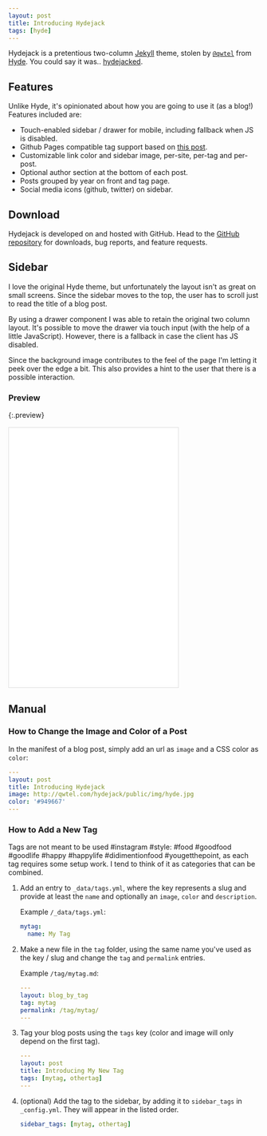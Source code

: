 ```yaml
---
layout: post
title: Introducing Hydejack
tags: [hyde]
---
```


<style>
  .preview {
    display: none;
  }

  @media (min-width: 48em) {
    .preview {
      display: block;
    }
  }
</style>

Hydejack is a pretentious two-column [Jekyll](http://jekyllrb.com) theme, stolen by [`@qwtel`](https://twitter.com/qwtel) from [Hyde](http://hyde.getpoole.com). You could say it was.. [hydejacked](http://media3.giphy.com/media/makedRIckZBW8/giphy.gif).

## Features
Unlike Hyde, it's opinionated about how you are going to use it (as a blog!)
Features included are:

* Touch-enabled sidebar / drawer for mobile, including fallback when JS is disabled.
* Github Pages compatible tag support based on [this post][tag].
* Customizable link color and sidebar image, per-site, per-tag and per-post.
* Optional author section at the bottom of each post.
* Posts grouped by year on front and tag page.
* Social media icons (github, twitter) on sidebar.

## Download

Hydejack is developed on and hosted with GitHub. Head to the [GitHub repository](https://github.com/qwtel/hydejack) for downloads, bug reports, and feature requests.

## Sidebar
I love the original Hyde theme, but unfortunately the layout isn't as great on small screens.
Since the sidebar moves to the top, the user has to scroll just to read the title of a blog post.

By using a drawer component I was able to retain the original two column layout. It's possible to move the drawer via touch input (with the help of a little JavaScript). However, there is a fallback in case the client has JS disabled.

Since the background image contributes to the feel of the page I'm letting it peek over the edge a bit. This also provides a hint to the user that there is a possible interaction.

### Preview
{:.preview}

<iframe class="preview" src="/hydejack/2016/02/26/introducing-hydejack/" style="border: 1px solid #ddd; width: 340px; height: 520px; margin-top: 1rem"></iframe>

## Manual

### How to Change the Image and Color of a Post
In the manifest of a blog post, simply add an url as `image` and a CSS color as `color`:

~~~yml
---
layout: post
title: Introducing Hydejack
image: http://qwtel.com/hydejack/public/img/hyde.jpg
color: '#949667'
---
~~~

### How to Add a New Tag

Tags are not meant to be used #instagram #style: #food #goodfood #goodlife #happy #happylife #didimentionfood #yougetthepoint, as each tag requires some setup work. I tend to think of it as categories that can be combined.

1.  Add an entry to `_data/tags.yml`, where the key represents a slug and provide at least the `name` and optionally an `image`, `color` and `description`.

    Example `/_data/tags.yml`:

    ~~~yml
    mytag:
      name: My Tag
    ~~~

2.  Make a new file in the `tag` folder, using the same name you've used as the key / slug and change the `tag` and `permalink` entries.

    Example `/tag/mytag.md`:

    ~~~yml
    ---
    layout: blog_by_tag
    tag: mytag
    permalink: /tag/mytag/
    ---
    ~~~

3.  Tag your blog posts using the `tags` key (color and image will only depend on the first tag).

    ~~~yml
    ---
    layout: post
    title: Introducing My New Tag
    tags: [mytag, othertag]
    ---
    ~~~

4. (optional) Add the tag to the sidebar, by adding it to `sidebar_tags` in `_config.yml`.
   They will appear in the listed order.

   ~~~yml
   sidebar_tags: [mytag, othertag]
   ~~~

[tag]: http://www.minddust.com/post/tags-and-categories-on-github-pages/
